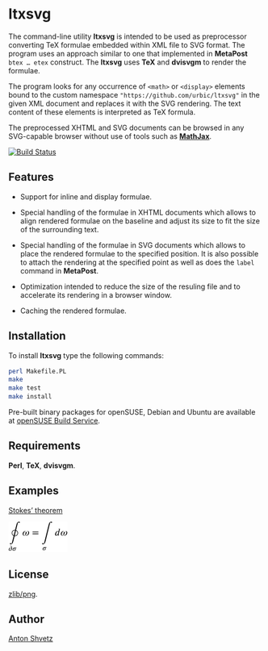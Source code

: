 # ltxsvg

The command-line utility **ltxsvg** is intended to be used as preprocessor
converting TeX formulae embedded within XML file to SVG format. The program
uses an approach similar to one that implemented in **MetaPost** `btex … etex`
construct. The **ltxsvg** uses **TeX** and **dvisvgm** to render the formulae.

The program looks for any occurrence of `<math>` or `<display>` elements bound
to the custom namespace `"https://github.com/urbic/ltxsvg"` in the given XML
document and replaces it with the SVG rendering. The text content of these
elements is interpreted as TeX formula.

The preprocessed XHTML and SVG documents can be browsed in any SVG-capable
browser without use of tools such as [**MathJax**](http://mathjax.org).

[![Build Status](https://secure.travis-ci.org/urbic/ltxsvg.png)](http://travis-ci.org/urbic/ltxsvg)

## Features

- Support for inline and display formulae.

- Special handling of the formulae in XHTML documents which allows to align
  rendered formulae on the baseline and adjust its size to fit the size of the
  surrounding text.

- Special handling of the formulae in SVG documents which allows to place the
  rendered formulae to the specified position. It is also possible to attach
  the rendering at the specified point as well as does the `label` command in
  **MetaPost**.

- Optimization intended to reduce the size of the resuling file and to
  accelerate its rendering in a browser window.

- Caching the rendered formulae.

## Installation

To install **ltxsvg** type the following commands:

```bash
perl Makefile.PL
make
make test
make install
```

Pre-built binary packages for openSUSE, Debian and Ubuntu are available at
[openSUSE Build
Service](https://software.opensuse.org/download.html?project=home%3Aconcyclic&package=ltxsvg).

## Requirements

**Perl**, **TeX**, **dvisvgm**.

## Examples

[Stokes’ theorem](examples/stokes.xml)

![Stokes’ theorem](examples/stokes.png)

## License

[zlib/png](LICENSE).

## Author

[Anton Shvetz](mailto:tz@sectorb.msk.ru?subject=ltxsvg)
